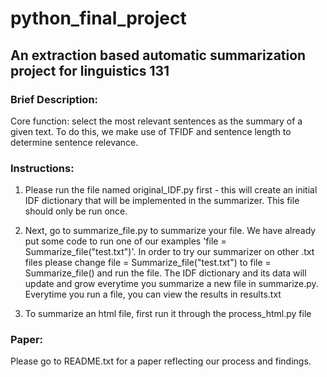# python_final_project
## An extraction based automatic summarization project for linguistics 131

### Brief Description:
Core function: select the most relevant sentences as the summary of a given text. 
To do this, we make use of TFIDF and sentence length to determine sentence relevance.

### Instructions:
1.  Please run the file named original_IDF.py first - this will create an initial IDF dictionary
    that will be implemented in the summarizer. This file should only be run once.

2.  Next, go to summarize_file.py to summarize your file. We have already put some code to run one of our examples
    'file = Summarize_file("test.txt")'. In order to try our summarizer on other .txt files please change
    file = Summarize_file("test.txt") to  file = Summarize_file(<yourfilename>) and run the file. The IDF dictionary
    and its data will update and grow everytime you summarize a new file in summarize.py. Everytime you run a file, you
    can view the results in results.txt

3.  To summarize an html file, first run it through the process_html.py file 
  
### Paper:
 Please go to README.txt for a paper reflecting our process and findings.

